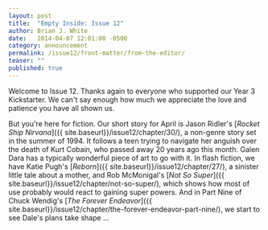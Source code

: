 ```yaml
---
layout: post
title:  "Empty Inside: Issue 12"
author: Brian J. White
date:   2014-04-07 12:01:00 -0500
category: announcement
permalink: /issue12/front-matter/from-the-editor/
teaser: ""
published: true
---
```


Welcome to Issue 12. Thanks again to everyone who supported our Year 3 Kickstarter. We can't say enough how much we appreciate the love and patience you have all shown us.

But you're here for fiction. Our short story for April is Jason Ridler's [_Rocket Ship Nirvana_]({{ site.baseurl}}/issue12/chapter/30/), a non-genre story set in the summer of 1994. It follows a teen trying to navigate her anguish over the death of Kurt Cobain, who passed away 20 years ago this month. Galen Dara has a typically wonderful piece of art to go with it. In flash fiction, we have Katie Pugh's [_Reborn_]({{ site.baseurl}}/issue12/chapter/27/), a sinister little tale about a mother, and Rob McMonigal's [_Not So Super_]({{ site.baseurl}}/issue12/chapter/not-so-super/), which shows how most of use probably would react to gaining super powers. And in Part Nine of Chuck Wendig's [_The Forever Endeavor_]({{ site.baseurl}}/issue12/chapter/the-forever-endeavor-part-nine/), we start to see Dale's plans take shape …
